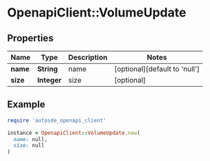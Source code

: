 # OpenapiClient::VolumeUpdate

## Properties

| Name | Type | Description | Notes |
| ---- | ---- | ----------- | ----- |
| **name** | **String** | name | [optional][default to &#39;null&#39;] |
| **size** | **Integer** | size | [optional] |

## Example

```ruby
require 'autosde_openapi_client'

instance = OpenapiClient::VolumeUpdate.new(
  name: null,
  size: null
)
```

